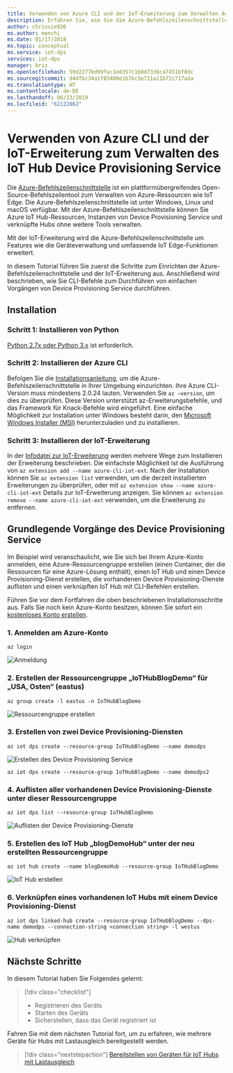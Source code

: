 ```yaml
---
title: Verwenden von Azure CLI und der IoT-Erweiterung zum Verwalten des IoT Hub Device Provisioning Service | Microsoft-Dokumentation
description: Erfahren Sie, wie Sie die Azure-Befehlszeilenschnittstelle und die IoT-Erweiterung zum Verwalten des IoT Hub Device Provisioning Service verwenden.
author: chrissie926
ms.author: menchi
ms.date: 01/17/2018
ms.topic: conceptual
ms.service: iot-dps
services: iot-dps
manager: briz
ms.openlocfilehash: 59d2277bd99fac1e8357c1b0d7336ca7451bf8dc
ms.sourcegitcommit: d4dfbc34a1f03488e1b7bc5e711a11b72c717ada
ms.translationtype: HT
ms.contentlocale: de-DE
ms.lasthandoff: 06/13/2019
ms.locfileid: "62122862"
---
```

# <a name="how-to-use-azure-cli-and-the-iot-extension-to-manage-the-iot-hub-device-provisioning-service"></a>Verwenden von Azure CLI und der IoT-Erweiterung zum Verwalten des IoT Hub Device Provisioning Service

Die [Azure-Befehlszeilenschnittstelle](https://docs.microsoft.com/cli/azure?view=azure-cli-latest) ist ein plattformübergreifendes Open-Source-Befehlszeilentool zum Verwalten von Azure-Ressourcen wie IoT Edge. Die Azure-Befehlszeilenschnittstelle ist unter Windows, Linux und macOS verfügbar. Mit der Azure-Befehlszeilenschnittstelle können Sie Azure IoT Hub-Ressourcen, Instanzen von Device Provisioning Service und verknüpfte Hubs ohne weitere Tools verwalten.

Mit der IoT-Erweiterung wird die Azure-Befehlszeilenschnittstelle um Features wie die Geräteverwaltung und umfassende IoT Edge-Funktionen erweitert.

In diesem Tutorial führen Sie zuerst die Schritte zum Einrichten der Azure-Befehlszeilenschnittstelle und der IoT-Erweiterung aus. Anschließend wird beschrieben, wie Sie CLI-Befehle zum Durchführen von einfachen Vorgängen von Device Provisioning Service durchführen. 

## <a name="installation"></a>Installation 

### <a name="step-1---install-python"></a>Schritt 1: Installieren von Python

[Python 2.7x oder Python 3.x](https://www.python.org/downloads/) ist erforderlich.

### <a name="step-2---install-the-azure-cli"></a>Schritt 2: Installieren der Azure CLI

Befolgen Sie die [Installationsanleitung](https://docs.microsoft.com/cli/azure/install-azure-cli?view=azure-cli-latest), um die Azure-Befehlszeilenschnittstelle in Ihrer Umgebung einzurichten. Ihre Azure CLI-Version muss mindestens 2.0.24 lauten. Verwenden Sie `az –version`, um dies zu überprüfen. Diese Version unterstützt az-Erweiterungsbefehle, und das Framework für Knack-Befehle wird eingeführt. Eine einfache Möglichkeit zur Installation unter Windows besteht darin, den [Microsoft Windows Installer (MSI)](https://aka.ms/InstallAzureCliWindows) herunterzuladen und zu installieren.

### <a name="step-3---install-iot-extension"></a>Schritt 3: Installieren der IoT-Erweiterung

In der [Infodatei zur IoT-Erweiterung](https://github.com/Azure/azure-iot-cli-extension) werden mehrere Wege zum Installieren der Erweiterung beschrieben. Die einfachste Möglichkeit ist die Ausführung von `az extension add --name azure-cli-iot-ext`. Nach der Installation können Sie `az extension list` verwenden, um die derzeit installierten Erweiterungen zu überprüfen, oder mit `az extension show --name azure-cli-iot-ext` Details zur IoT-Erweiterung anzeigen. Sie können `az extension remove --name azure-cli-iot-ext` verwenden, um die Erweiterung zu entfernen.


## <a name="basic-device-provisioning-service-operations"></a>Grundlegende Vorgänge des Device Provisioning Service
Im Beispiel wird veranschaulicht, wie Sie sich bei Ihrem Azure-Konto anmelden, eine Azure-Ressourcengruppe erstellen (einen Container, der die Ressourcen für eine Azure-Lösung enthält), einen IoT Hub und einen Device Provisioning-Dienst erstellen, die vorhandenen Device Provisioning-Dienste auflisten und einen verknüpften IoT Hub mit CLI-Befehlen erstellen. 

Führen Sie vor dem Fortfahren die oben beschriebenen Installationsschritte aus. Falls Sie noch kein Azure-Konto besitzen, können Sie sofort ein [kostenloses Konto erstellen](https://azure.microsoft.com/free/?v=17.39a). 


### <a name="1-log-in-to-the-azure-account"></a>1. Anmelden am Azure-Konto
  
    az login

![Anmeldung][1]

### <a name="2-create-a-resource-group-iothubblogdemo-in-eastus"></a>2. Erstellen der Ressourcengruppe „IoTHubBlogDemo“ für „USA, Osten“ (eastus)

    az group create -l eastus -n IoTHubBlogDemo

![Ressourcengruppe erstellen][2]


### <a name="3-create-two-device-provisioning-services"></a>3. Erstellen von zwei Device Provisioning-Diensten

    az iot dps create --resource-group IoTHubBlogDemo --name demodps

![Erstellen des Device Provisioning Service][3]

    az iot dps create --resource-group IoTHubBlogDemo --name demodps2

### <a name="4-list-all-the-existing-device-provisioning-services-under-this-resource-group"></a>4. Auflisten aller vorhandenen Device Provisioning-Dienste unter dieser Ressourcengruppe

    az iot dps list --resource-group IoTHubBlogDemo

![Auflisten der Device Provisioning-Dienste][4]


### <a name="5-create-an-iot-hub-blogdemohub-under-the-newly-created-resource-group"></a>5. Erstellen des IoT Hub „blogDemoHub“ unter der neu erstellten Ressourcengruppe

    az iot hub create --name blogDemoHub --resource-group IoTHubBlogDemo

![IoT Hub erstellen][5]

### <a name="6-link-one-existing-iot-hub-to-a-device-provisioning-service"></a>6. Verknüpfen eines vorhandenen IoT Hubs mit einem Device Provisioning-Dienst

    az iot dps linked-hub create --resource-group IoTHubBlogDemo --dps-name demodps --connection-string <connection string> -l westus

![Hub verknüpfen][5]

<!-- Images -->
[1]: ./media/how-to-manage-dps-with-cli/login.jpg
[2]: ./media/how-to-manage-dps-with-cli/create-resource-group.jpg
[3]: ./media/how-to-manage-dps-with-cli/create-dps.jpg
[4]: ./media/how-to-manage-dps-with-cli/list-dps.jpg
[5]: ./media/how-to-manage-dps-with-cli/create-hub.jpg
[6]: ./media/how-to-manage-dps-with-cli/link-hub.jpg


## <a name="next-steps"></a>Nächste Schritte
In diesem Tutorial haben Sie Folgendes gelernt:

> [!div class="checklist"]
> * Registrieren des Geräts
> * Starten des Geräts
> * Sicherstellen, dass das Gerät registriert ist

Fahren Sie mit dem nächsten Tutorial fort, um zu erfahren, wie mehrere Geräte für Hubs mit Lastausgleich bereitgestellt werden. 

> [!div class="nextstepaction"]
> [Bereitstellen von Geräten für IoT Hubs mit Lastausgleich](./tutorial-provision-multiple-hubs.md)
